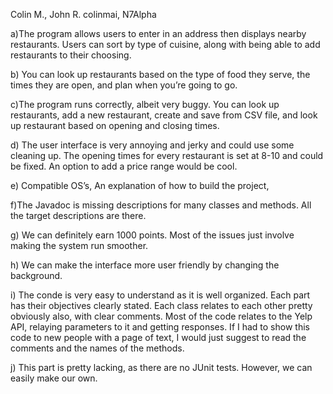 Colin M., John R.
colinmai, N7Alpha

a)The program allows users to enter in an address then displays nearby restaurants. Users can sort by type of cuisine, along with being able to add restaurants to their choosing.

b) You can look up restaurants based on the type of food they serve, the times they are open, and plan when you’re going to go.

c)The program runs correctly, albeit very buggy. You can look up restaurants, add a new restaurant, create and save from CSV file, and look up restaurant based on opening and closing times.

d) The user interface is very annoying and jerky and could use some cleaning up. The opening times for every restaurant is set at 8-10 and could be fixed. An option to add a price range would be cool. 

e) Compatible OS’s, An explanation of how to build the project,

f)The Javadoc is missing descriptions for many classes and methods. All the target descriptions are there.

g) We can definitely earn 1000 points. Most of the issues just involve making the system run smoother.

h) We can make the interface more user friendly by changing the background.

i) The conde is very easy to understand as it is well organized. Each part has their objectives clearly stated. Each class relates to each other pretty obviously also, with clear comments. Most of the code relates to the Yelp API, relaying parameters to it and getting responses. If  I had to show this code to new people with a page of text, I would just suggest to read the comments and the names of the methods. 

j) This part is pretty lacking, as there are no JUnit tests. However, we can easily make our own. 
